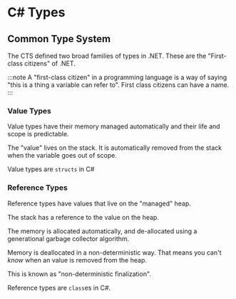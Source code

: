 # C# Types

## Common Type System

The CTS defined two broad families of types in .NET. These are the "First-class citizens" of .NET.

:::note
A "first-class citizen" in a programming language is a way of saying "this is a thing a variable can refer to". First class citizens can have a name.
:::

### Value Types

Value types have their memory managed automatically and their life and scope is predictable. 

The "value" lives on the stack. It is automatically removed from the stack when the variable goes out of scope.

Value types are `structs` in C#

### Reference Types

Reference types have values that live on the "managed" heap. 

The stack has a reference to the value on the heap.

The memory is allocated automatically, and de-allocated using a generational garbage collector algorithm.

Memory is deallocated in a non-deterministic way. That means you can't *know* when an value is removed from the heap. 

This is known as "non-deterministic finalization".

Reference types are `class`es in C#.
